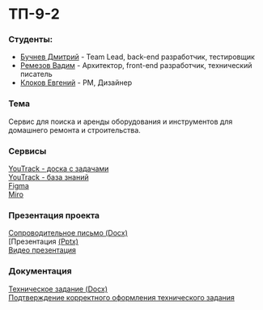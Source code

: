 # ТП-9-2

### Студенты:
- [Бучнев Дмитрий](https://github.com/BuchnevDmitry) - Team Lead, back-end разработчик, тестировщик
- [Ремезов Вадим](https://github.com/bitchofson) - Архитектор, front-end разработчик, технический писатель
- [Клоков Евгений](https://github.com/e9nchrv) - PM, Дизайнер
  
### Тема
Сервис для поиска и аренды оборудования и инструментов для домашнего ремонта и строительства.

### Сервисы
  [YouTrack - доска с задачами](https://rentool.youtrack.cloud/agiles/159-2/current)\
  [YouTrack - база знаний](https://rentool.youtrack.cloud/articles/RT)\
  [Figma](https://www.figma.com/file/b1cB5xFWFMcpCHpYBF1Oxz/tp-9.2?type=design&mode=design&t=Bu2FpO7ULpbCLKJd-1)\
  [Miro](https://miro.com/app/board/uXjVNpUOoUI=/)

### Презентация проекта
[Сопроводительное письмо (Docx)]()\
[Презентация [(Pptx)]()\
[Видео презентация]()

### Документация
[Техническое задание (Docx)]()\
[Подтверждение корректного оформления технического задания]()
